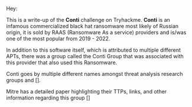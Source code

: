 Hey:


This is a write-up of the **Conti** challenge on Tryhackme. **Conti** is an infamous commercialized black hat ransomware most likely of Russian origin, it is sold by RAAS (Ransomware As a service) providers and is/was one of the most popular from 2019 - 2022.

In addition to this software itself, which is attributed to multiple different APTs, there was a group called the Conti Group that was associated with this provider that also used this Ransomware. 

Conti goes by multiple different names amongst threat analysis research groups and [].

Mitre has a detailed paper highlighting their TTPs, links, and other information regarding this group [] 


